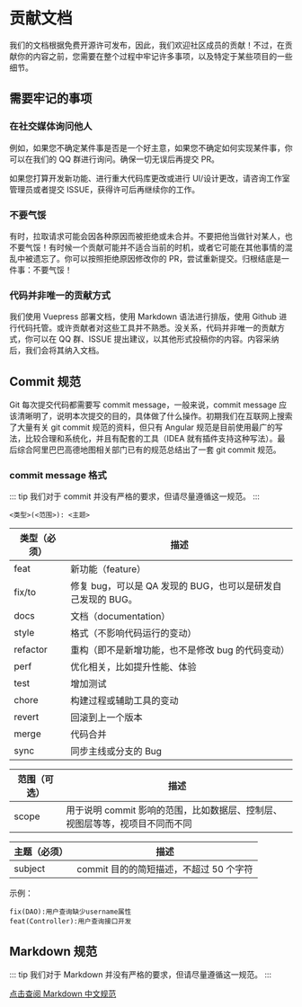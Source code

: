 # 贡献文档

我们的文档根据免费开源许可发布，因此，我们欢迎社区成员的贡献！不过，在贡献你的内容之前，您需要在整个过程中牢记许多事项，以及特定于某些项目的一些细节。

## 需要牢记的事项

### 在社交媒体询问他人

例如，如果您不确定某件事是否是一个好主意，如果您不确定如何实现某件事，你可以在我们的 QQ 群进行询问。确保一切无误后再提交 PR。

如果您打算开发新功能、进行重大代码库更改或进行 UI/设计更改，请咨询工作室管理员或者提交 ISSUE，获得许可后再继续你的工作。

### 不要气馁

有时，拉取请求可能会因各种原因而被拒绝或未合并。不要把他当做针对某人，也不要气馁！有时候一个贡献可能并不适合当前的时机，或者它可能在其他事情的混乱中被遗忘了。你可以按照拒绝原因修改你的 PR，尝试重新提交。归根结底是一件事：不要气馁！

### 代码并非唯一的贡献方式

我们使用 Vuepress 部署文档，使用 Markdown 语法进行排版，使用 Github 进行代码托管。或许贡献者对这些工具并不熟悉。没关系，代码并非唯一的贡献方式，你可以在 QQ 群、ISSUE 提出建议，以其他形式投稿你的内容。内容采纳后，我们会将其纳入文档。

## Commit 规范

Git 每次提交代码都需要写 commit message，一般来说，commit message 应该清晰明了，说明本次提交的目的，具体做了什么操作。初期我们在互联网上搜索了大量有关 git commit 规范的资料，但只有 Angular 规范是目前使用最广的写法，比较合理和系统化，并且有配套的工具（IDEA 就有插件支持这种写法）。最后综合阿里巴巴高德地图相关部门已有的规范总结出了一套 git commit 规范。

### commit message 格式

::: tip 我们对于 commit 并没有严格的要求，但请尽量遵循这一规范。
:::

```
<类型>(<范围>): <主题>
```

| 类型（必须） | 描述                                                         |
| ------------ | ------------------------------------------------------------ |
| feat         | 新功能（feature）                                            |
| fix/to       | 修复 bug，可以是 QA 发现的 BUG，也可以是研发自己发现的 BUG。 |
| docs         | 文档（documentation）                                        |
| style        | 格式（不影响代码运行的变动）                                 |
| refactor     | 重构（即不是新增功能，也不是修改 bug 的代码变动）            |
| perf         | 优化相关，比如提升性能、体验                                 |
| test         | 增加测试                                                     |
| chore        | 构建过程或辅助工具的变动                                     |
| revert       | 回滚到上一个版本                                             |
| merge        | 代码合并                                                     |
| sync         | 同步主线或分支的 Bug                                         |

| 范围（可选） | 描述                                                                         |
| ------------ | ---------------------------------------------------------------------------- |
| scope        | 用于说明 commit 影响的范围，比如数据层、控制层、视图层等等，视项目不同而不同 |

| 主题（必须） | 描述                                    |
| ------------ | --------------------------------------- |
| subject      | commit 目的的简短描述，不超过 50 个字符 |

示例：

```
fix(DAO):用户查询缺少username属性
feat(Controller):用户查询接口开发
```

## Markdown 规范

::: tip 我们对于 Markdown 并没有严格的要求，但请尽量遵循这一规范。
:::

[点击查阅 Markdown 中文规范](/tutorial/markdown_guide/styleguide.html)

